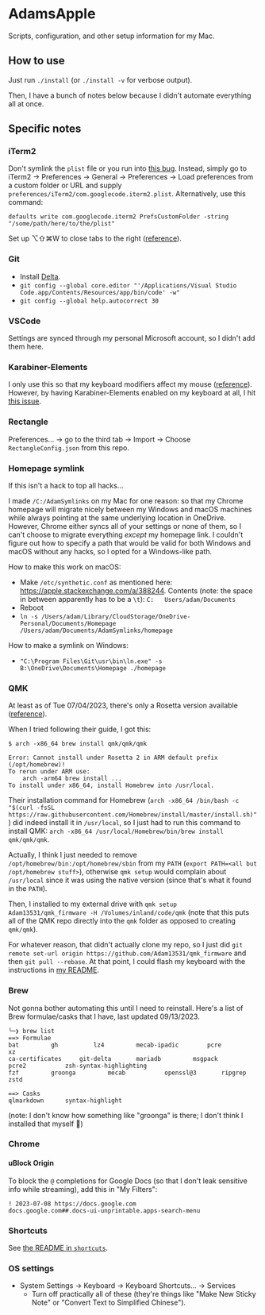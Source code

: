 # AdamsApple

Scripts, configuration, and other setup information for my Mac.

## How to use

Just run `./install` (or `./install -v` for verbose output).

Then, I have a bunch of notes below because I didn't automate everything all at once.

## Specific notes

### iTerm2

Don't symlink the `plist` file or you run into [this bug](https://gitlab.com/gnachman/iterm2/-/issues/10962). Instead, simply go to iTerm2 → Preferences → General → Preferences → Load preferences from a custom folder or URL and supply `preferences/iTerm2/com.googlecode.iterm2.plist`. Alternatively, use this command:

`defaults write com.googlecode.iterm2 PrefsCustomFolder -string "/some/path/here/to/the/plist"`

Set up ⌥⇧⌘W to close tabs to the right ([reference](https://iterm2.com/python-api/examples/close_to_the_right.html)).

### Git

- Install [Delta](https://github.com/dandavison/delta).
- `git config --global core.editor "'/Applications/Visual Studio Code.app/Contents/Resources/app/bin/code' -w"`
- `git config --global help.autocorrect 30`

### VSCode

Settings are synced through my personal Microsoft account, so I didn't add them here.

### Karabiner-Elements

I only use this so that my keyboard modifiers affect my mouse ([reference](https://superuser.com/a/1031484)). However, by having Karabiner-Elements enabled on my keyboard at all, I hit [this issue](https://github.com/pqrs-org/Karabiner-Elements/issues/3545).

### Rectangle

Preferences... → go to the third tab → Import → Choose `RectangleConfig.json` from this repo.

### Homepage symlink

If this isn't a hack to top all hacks...

I made `/C:/AdamSymlinks` on my Mac for one reason: so that my Chrome homepage will migrate nicely between my Windows and macOS machines while always pointing at the same underlying location in OneDrive. However, Chrome either syncs all of your settings or none of them, so I can't choose to migrate everything *except* my homepage link. I couldn't figure out how to specify a path that would be valid for both Windows and macOS without any hacks, so I opted for a Windows-like path.

How to make this work on macOS:

- Make `/etc/synthetic.conf` as mentioned here: https://apple.stackexchange.com/a/388244. Contents (note: the space in between apparently has to be a `\t`):
  `C:	Users/adam/Documents`
- Reboot
- `ln -s /Users/adam/Library/CloudStorage/OneDrive-Personal/Documents/Homepage /Users/adam/Documents/AdamSymlinks/homepage`

How to make a symlink on Windows:

- `"C:\Program Files\Git\usr\bin\ln.exe" -s B:\OneDrive\Documents\Homepage ./homepage`

### QMK

At least as of Tue 07/04/2023, there's only a Rosetta version available ([reference](https://docs.qmk.fm/#/newbs_getting_started)).

When I tried following their guide, I got this:

```
$ arch -x86_64 brew install qmk/qmk/qmk

Error: Cannot install under Rosetta 2 in ARM default prefix (/opt/homebrew)!
To rerun under ARM use:
    arch -arm64 brew install ...
To install under x86_64, install Homebrew into /usr/local.
```

Their installation command for Homebrew (`arch -x86_64 /bin/bash -c "$(curl -fsSL https://raw.githubusercontent.com/Homebrew/install/master/install.sh)"`) did indeed install it in `/usr/local`, so I just had to run this command to install QMK: `arch -x86_64 /usr/local/Homebrew/bin/brew install qmk/qmk/qmk`.

Actually, I think I just needed to remove `/opt/homebrew/bin:/opt/homebrew/sbin` from my `PATH` (`export PATH=<all but /opt/homebrew stuff>`), otherwise `qmk setup` would complain about `/usr/local` since it was using the native version (since that's what it found in the `PATH`).

Then, I installed to my external drive with `qmk setup Adam13531/qmk_firmware -H /Volumes/inland/code/qmk` (note that this puts all of the QMK repo directly into the `qmk` folder as opposed to creating `qmk/qmk`).

For whatever reason, that didn't actually clone my repo, so I just did `git remote set-url origin https://github.com/Adam13531/qmk_firmware` and then `git pull --rebase`. At that point, I could flash my keyboard with the instructions in [my README](https://github.com/Adam13531/qmk_firmware).

### Brew

Not gonna bother automating this until I need to reinstall. Here's a list of Brew formulae/casks that I have, last updated 09/13/2023.

```
╰─❯ brew list
==> Formulae
bat			gh			lz4			mecab-ipadic		pcre			xz
ca-certificates		git-delta		mariadb			msgpack			pcre2			zsh-syntax-highlighting
fzf			groonga			mecab			openssl@3		ripgrep			zstd

==> Casks
qlmarkdown		syntax-highlight
```

(note: I don't know how something like "groonga" is there; I don't think I installed that myself 🤔)

### Chrome

#### uBlock Origin

To block the `@` completions for Google Docs (so that I don't leak sensitive info while streaming), add this in "My Filters":

```
! 2023-07-08 https://docs.google.com
docs.google.com##.docs-ui-unprintable.apps-search-menu
```

### Shortcuts

See [the README in `shortcuts`](./shortcuts/README.md).

### OS settings

- System Settings → Keyboard → Keyboard Shortcuts... → Services
  - Turn off practically all of these (they're things like "Make New Sticky Note" or "Convert Text to Simplified Chinese").
